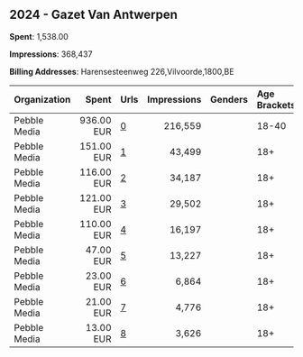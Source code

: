 ## 2024 - Gazet Van Antwerpen 
**Spent**: 1,538.00

**Impressions**: 368,437

**Billing Addresses**: Harensesteenweg 226,Vilvoorde,1800,BE

|Organization|Spent|Urls|Impressions|Genders|Age Brackets|Country Codes|
|:---|---:|:---|---:|:---|:---|:---|
|Pebble Media|936.00 EUR|[0](https://www.snap.com/political-ads/asset/3269c7e84f4bfc026da502385a2c994326c2dca6326a675884bbc1fb0df532e6?mediaType=mp4)|216,559||18-40|belgium|
|Pebble Media|151.00 EUR|[1](https://www.snap.com/political-ads/asset/9f87a432c20ec889ff96680b80b6ee346e039841e0a2bd3ee98ab36d97ce7b61?mediaType=mp4)|43,499||18+|belgium|
|Pebble Media|116.00 EUR|[2](https://www.snap.com/political-ads/asset/fa006f4ad1c0c627efe1d98dfb05239e25ab4aa47d80581dd3752e5606794c26?mediaType=mp4)|34,187||18+|belgium|
|Pebble Media|121.00 EUR|[3](https://www.snap.com/political-ads/asset/99af8ef4a9d431e072f3a5cb635392315b2adeb66eab502087e83ab1c1b85f29?mediaType=mp4)|29,502||18+|belgium|
|Pebble Media|110.00 EUR|[4](https://www.snap.com/political-ads/asset/38805c6bbea2139653815bc8668617380ec3e7fb9a387c860bcdd9eda6f60d97?mediaType=mp4)|16,197||18+|belgium|
|Pebble Media|47.00 EUR|[5](https://www.snap.com/political-ads/asset/9f87a432c20ec889ff96680b80b6ee346e039841e0a2bd3ee98ab36d97ce7b61?mediaType=mp4)|13,227||18+|belgium|
|Pebble Media|23.00 EUR|[6](https://www.snap.com/political-ads/asset/99af8ef4a9d431e072f3a5cb635392315b2adeb66eab502087e83ab1c1b85f29?mediaType=mp4)|6,864||18+|belgium|
|Pebble Media|21.00 EUR|[7](https://www.snap.com/political-ads/asset/38805c6bbea2139653815bc8668617380ec3e7fb9a387c860bcdd9eda6f60d97?mediaType=mp4)|4,776||18+|belgium|
|Pebble Media|13.00 EUR|[8](https://www.snap.com/political-ads/asset/fa006f4ad1c0c627efe1d98dfb05239e25ab4aa47d80581dd3752e5606794c26?mediaType=mp4)|3,626||18+|belgium|
